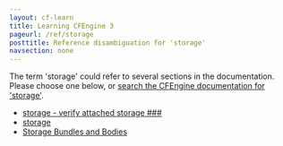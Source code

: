 ```yaml
---
layout: cf-learn
title: Learning CFEngine 3
pageurl: /ref/storage
posttitle: Reference disambiguation for 'storage'
navsection: none
---
```


The term 'storage' could refer to several sections in the documentation. Please choose one below, or
[search the CFEngine documentation for 'storage'](http://cfengine.com/docs/latest/search.html?q=storage).

- [storage - verify attached storage \#\#\#](http://cfengine.com/docs/latest/guide-writing-and-serving-policy-promises-available-in-cfengine.html#storage-verify-attached-storage-###)
- [storage](http://cfengine.com/docs/latest/reference-promise-types-storage.html#storage)
- [Storage Bundles and Bodies](http://cfengine.com/docs/latest/reference-standard-library-storage.html#storage-bundles-and-bodies)
